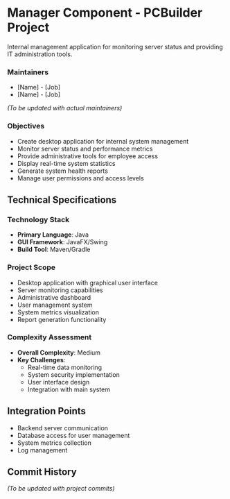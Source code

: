 # Manager Component - PCBuilder Project

Internal management application for monitoring server status and providing IT administration tools.

### Maintainers
- [Name] - [Job]
- [Name] - [Job]

*(To be updated with actual maintainers)*

### Objectives
- Create desktop application for internal system management
- Monitor server status and performance metrics
- Provide administrative tools for employee access
- Display real-time system statistics
- Generate system health reports
- Manage user permissions and access levels

## Technical Specifications

### Technology Stack
- **Primary Language**: Java
- **GUI Framework**: JavaFX/Swing
- **Build Tool**: Maven/Gradle

### Project Scope
- Desktop application with graphical user interface
- Server monitoring capabilities
- Administrative dashboard
- User management system
- System metrics visualization
- Report generation functionality

### Complexity Assessment
- **Overall Complexity**: Medium
- **Key Challenges**:
  - Real-time data monitoring
  - System security implementation
  - User interface design
  - Integration with main system

## Integration Points
- Backend server communication
- Database access for user management
- System metrics collection
- Log management

## Commit History
*(To be updated with project commits)*